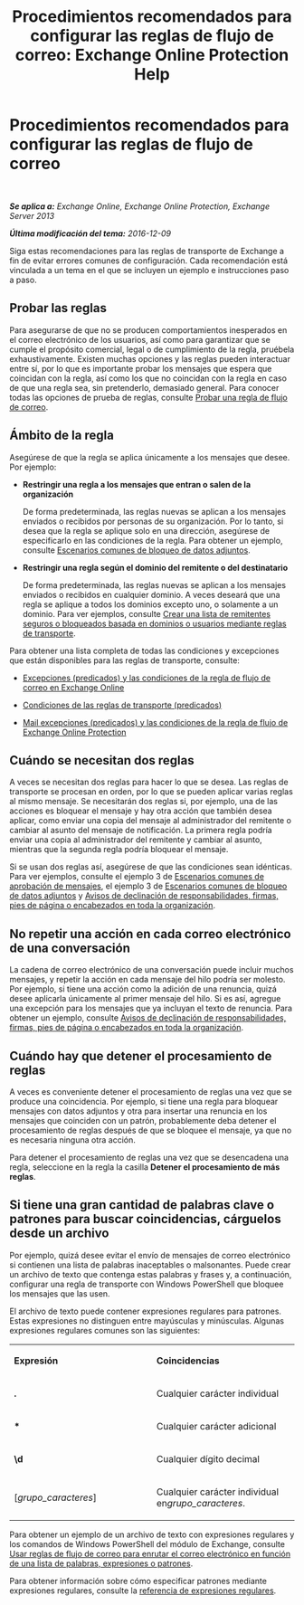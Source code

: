 ﻿---
title: 'Procedimientos recomendados para configurar las reglas de flujo de correo: Exchange Online Protection Help'
TOCTitle: Procedimientos recomendados para configurar las reglas de flujo de correo
ms:assetid: abd863c3-c0ce-42f3-9470-a573adc3cbba
ms:mtpsurl: https://technet.microsoft.com/es-es/library/Dn960147(v=EXCHG.150)
ms:contentKeyID: 65236557
ms.date: 05/23/2018
mtps_version: v=EXCHG.150
ms.translationtype: MT
---

# Procedimientos recomendados para configurar las reglas de flujo de correo

 

_**Se aplica a:** Exchange Online, Exchange Online Protection, Exchange Server 2013_

_**Última modificación del tema:** 2016-12-09_

Siga estas recomendaciones para las reglas de transporte de Exchange a fin de evitar errores comunes de configuración. Cada recomendación está vinculada a un tema en el que se incluyen un ejemplo e instrucciones paso a paso.

## Probar las reglas

Para asegurarse de que no se producen comportamientos inesperados en el correo electrónico de los usuarios, así como para garantizar que se cumple el propósito comercial, legal o de cumplimiento de la regla, pruébela exhaustivamente. Existen muchas opciones y las reglas pueden interactuar entre sí, por lo que es importante probar los mensajes que espera que coincidan con la regla, así como los que no coincidan con la regla en caso de que una regla sea, sin pretenderlo, demasiado general. Para conocer todas las opciones de prueba de reglas, consulte [Probar una regla de flujo de correo](test-a-mail-flow-rule-exchange-2013-help.md).

## Ámbito de la regla

Asegúrese de que la regla se aplica únicamente a los mensajes que desee. Por ejemplo:

  - **Restringir una regla a los mensajes que entran o salen de la organización**
    
    De forma predeterminada, las reglas nuevas se aplican a los mensajes enviados o recibidos por personas de su organización. Por lo tanto, si desea que la regla se aplique solo en una dirección, asegúrese de especificarlo en las condiciones de la regla. Para obtener un ejemplo, consulte [Escenarios comunes de bloqueo de datos adjuntos](common-attachment-blocking-scenarios-for-mail-flow-rules-exchange-2013-help.md).

  - **Restringir una regla según el dominio del remitente o del destinatario**
    
    De forma predeterminada, las reglas nuevas se aplican a los mensajes enviados o recibidos en cualquier dominio. A veces deseará que una regla se aplique a todos los dominios excepto uno, o solamente a un dominio. Para ver ejemplos, consulte [Crear una lista de remitentes seguros o bloqueados basada en dominios o usuarios mediante reglas de transporte](https://technet.microsoft.com/es-es/library/dn198251\(v=exchg.150\)).

Para obtener una lista completa de todas las condiciones y excepciones que están disponibles para las reglas de transporte, consulte:

  - [Excepciones (predicados) y las condiciones de la regla de flujo de correo en Exchange Online](https://technet.microsoft.com/es-es/library/jj919235\(v=exchg.150\))

  - [Condiciones de las reglas de transporte (predicados)](mail-flow-rule-conditions-and-exceptions-predicates-in-exchange-2013-exchange-2013-help.md)

  - [Mail excepciones (predicados) y las condiciones de la regla de flujo de Exchange Online Protection](https://technet.microsoft.com/es-es/library/jj919234\(v=exchg.150\))

## Cuándo se necesitan dos reglas

A veces se necesitan dos reglas para hacer lo que se desea. Las reglas de transporte se procesan en orden, por lo que se pueden aplicar varias reglas al mismo mensaje. Se necesitarán dos reglas si, por ejemplo, una de las acciones es bloquear el mensaje y hay otra acción que también desea aplicar, como enviar una copia del mensaje al administrador del remitente o cambiar al asunto del mensaje de notificación. La primera regla podría enviar una copia al administrador del remitente y cambiar al asunto, mientras que la segunda regla podría bloquear el mensaje.

Si se usan dos reglas así, asegúrese de que las condiciones sean idénticas. Para ver ejemplos, consulte el ejemplo 3 de [Escenarios comunes de aprobación de mensajes](common-message-approval-scenarios-exchange-2013-help.md), el ejemplo 3 de [Escenarios comunes de bloqueo de datos adjuntos](common-attachment-blocking-scenarios-for-mail-flow-rules-exchange-2013-help.md) y [Avisos de declinación de responsabilidades, firmas, pies de página o encabezados en toda la organización](organization-wide-disclaimers-signatures-footers-or-headers-exchange-online-help.md).

## No repetir una acción en cada correo electrónico de una conversación

La cadena de correo electrónico de una conversación puede incluir muchos mensajes, y repetir la acción en cada mensaje del hilo podría ser molesto. Por ejemplo, si tiene una acción como la adición de una renuncia, quizá desee aplicarla únicamente al primer mensaje del hilo. Si es así, agregue una excepción para los mensajes que ya incluyan el texto de renuncia. Para obtener un ejemplo, consulte [Avisos de declinación de responsabilidades, firmas, pies de página o encabezados en toda la organización](organization-wide-disclaimers-signatures-footers-or-headers-exchange-online-help.md).

## Cuándo hay que detener el procesamiento de reglas

A veces es conveniente detener el procesamiento de reglas una vez que se produce una coincidencia. Por ejemplo, si tiene una regla para bloquear mensajes con datos adjuntos y otra para insertar una renuncia en los mensajes que coinciden con un patrón, probablemente deba detener el procesamiento de reglas después de que se bloquee el mensaje, ya que no es necesaria ninguna otra acción.

Para detener el procesamiento de reglas una vez que se desencadena una regla, seleccione en la regla la casilla **Detener el procesamiento de más reglas**.

## Si tiene una gran cantidad de palabras clave o patrones para buscar coincidencias, cárguelos desde un archivo

Por ejemplo, quizá desee evitar el envío de mensajes de correo electrónico si contienen una lista de palabras inaceptables o malsonantes. Puede crear un archivo de texto que contenga estas palabras y frases y, a continuación, configurar una regla de transporte con Windows PowerShell que bloquee los mensajes que las usen.

El archivo de texto puede contener expresiones regulares para patrones. Estas expresiones no distinguen entre mayúsculas y minúsculas. Algunas expresiones regulares comunes son las siguientes:


<table>
<colgroup>
<col style="width: 50%" />
<col style="width: 50%" />
</colgroup>
<tbody>
<tr class="odd">
<td><p><strong>Expresión</strong></p></td>
<td><p><strong>Coincidencias</strong></p></td>
</tr>
<tr class="even">
<td><p><strong>.</strong></p></td>
<td><p>Cualquier carácter individual</p></td>
</tr>
<tr class="odd">
<td><p><strong>*</strong></p></td>
<td><p>Cualquier carácter adicional</p></td>
</tr>
<tr class="even">
<td><p><strong>\d</strong></p></td>
<td><p>Cualquier dígito decimal</p></td>
</tr>
<tr class="odd">
<td><p>[<em>grupo_caracteres</em>]</p></td>
<td><p>Cualquier carácter individual en<em>grupo_caracteres</em>.</p></td>
</tr>
</tbody>
</table>


Para obtener un ejemplo de un archivo de texto con expresiones regulares y los comandos de Windows PowerShell del módulo de Exchange, consulte [Usar reglas de flujo de correo para enrutar el correo electrónico en función de una lista de palabras, expresiones o patrones](use-mail-flow-rules-to-route-email-based-on-a-list-of-words-phrases-or-patterns-exchange-2013-help.md).

Para obtener información sobre cómo especificar patrones mediante expresiones regulares, consulte la [referencia de expresiones regulares](https://go.microsoft.com/fwlink/p/?linkid=532394).

